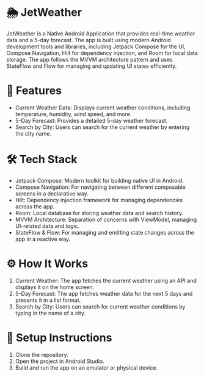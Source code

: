 # 🌦️ JetWeather

 JetWeather is a Native Android Application that provides real-time weather data and a 5-day forecast. The app is built using modern Android development tools and libraries, including Jetpack Compose for the UI, Compose Navigation, Hilt for dependency injection, and Room for local data storage. The app follows the MVVM architecture pattern and uses StateFlow and Flow for managing and updating UI states efficiently.

# 📱 Features
* Current Weather Data: Displays current weather conditions, including temperature, humidity, wind speed, and more.
* 5-Day Forecast: Provides a detailed 5-day weather forecast.
* Search by City: Users can search for the current weather by entering the city name.
# 🛠️ Tech Stack
* Jetpack Compose: Modern toolkit for building native UI in Android.
* Compose Navigation: For navigating between different composable screens in a declarative way.
* Hilt: Dependency injection framework for managing dependencies across the app.
* Room: Local database for storing weather data and search history.
* MVVM Architecture: Separation of concerns with ViewModel, managing UI-related data and logic.
* StateFlow & Flow: For managing and emitting state changes across the app in a reactive way.
# ⚙️ How It Works
1. Current Weather: The app fetches the current weather using an API and displays it on the home screen.
2. 5-Day Forecast: The app fetches weather data for the next 5 days and presents it in a list format.
3. Search by City: Users can search for current weather conditions by typing in the name of a city.
# 🚀 Setup Instructions
1. Clone the repository.
2. Open the project in Android Studio.
3. Build and run the app on an emulator or physical device.

